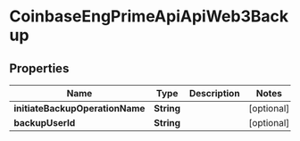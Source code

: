 
# CoinbaseEngPrimeApiApiWeb3Backup

## Properties
Name | Type | Description | Notes
------------ | ------------- | ------------- | -------------
**initiateBackupOperationName** | **String** |  |  [optional]
**backupUserId** | **String** |  |  [optional]



